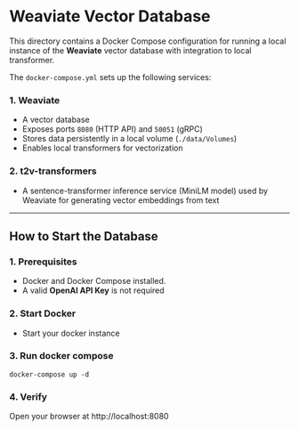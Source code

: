 # Weaviate Vector Database 
This directory contains a Docker Compose configuration for running a local instance of the **Weaviate** vector database with integration to local transformer.

The `docker-compose.yml` sets up the following services:

### 1. **Weaviate**
- A vector database 
- Exposes ports `8080` (HTTP API) and `50051` (gRPC)
- Stores data persistently in a local volume (`./data/Volumes`)
- Enables local transformers for vectorization

### 2. **t2v-transformers**
- A sentence-transformer inference service (MiniLM model) used by Weaviate for generating vector embeddings from text

---

## How to Start the Database

### 1. **Prerequisites**
- Docker and Docker Compose installed.
- A valid **OpenAI API Key** is not required

### 2. Start Docker
- Start your docker instance

### 3. Run docker compose
```docker-compose up -d```

### 4. Verify
Open your browser at http://localhost:8080
